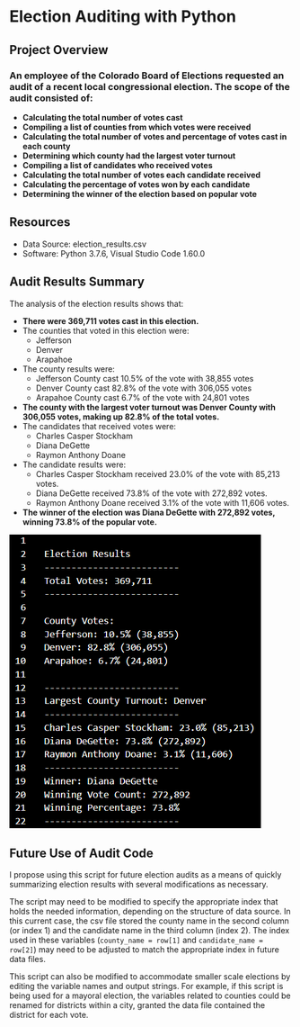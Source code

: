 # Election Auditing with Python


## Project Overview

### An employee of the Colorado Board of Elections requested an audit of a recent local congressional election. The scope of the audit consisted of:


-   **Calculating the total number of votes cast**
-  **Compiling a list of counties from which votes were received**
-  **Calculating the total number of votes and percentage of votes cast in each county**
-  **Determining which county had the largest voter turnout** 
-  **Compiling a list of candidates who received votes**
-  **Calculating the total number of votes each candidate received**
-  **Calculating the percentage of votes won by each candidate**
-  **Determining the winner of the election based on popular vote**

## Resources 
- Data Source: election_results.csv
- Software: Python 3.7.6, Visual Studio Code 1.60.0

## Audit Results Summary

The analysis of the election results shows that:

- **There were 369,711 votes cast in this election.**
- The counties that voted in this election were:
	- Jefferson 
	- Denver
	- Arapahoe
- The county results were:
	- Jefferson County cast 10.5% of the vote with 38,855 votes
	- Denver County cast 82.8% of the vote with 306,055 votes
	- Arapahoe County cast 6.7% of the vote with 24,801 votes
- **The county with the largest voter turnout was Denver County with 306,055 votes, making up 82.8% of the total votes.**
- The candidates that received votes were:
	- Charles Casper Stockham
	- Diana DeGette
	- Raymon Anthony Doane
- The candidate results were:
	- Charles Casper Stockham received 23.0% of the vote with 85,213 votes.
	- Diana DeGette received 73.8% of the vote with 272,892 votes.
	- Raymon Anthony Doane received 3.1% of the vote with 11,606 votes.
- **The winner of the election was Diana DeGette with 272,892 votes, winning 73.8% of the popular vote.**

![Election Results](Resources/Election_Results.PNG)

## Future Use of Audit Code
I propose using this script for future election audits as a means of quickly summarizing election results with several modifications as necessary. 

The script may need to be modified to specify the appropriate index that holds the needed information, depending on the structure of data source. In this current case, the csv file stored the county name in the second column (or index 1) and the candidate name in the third column (index 2). The index used in these variables (`county_name = row[1]` and `candidate_name = row[2]`) may need to be adjusted to match the appropriate index in future data files.

This script can also be modified to accommodate smaller scale elections by editing the variable names and output strings. For example, if this script is being used for a mayoral election, the variables related to counties could be renamed for districts within a city, granted the data file contained the district for each vote.   


